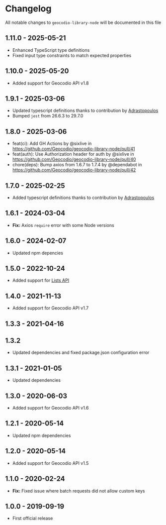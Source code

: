 # Changelog

All notable changes to `geocodio-library-node` will be documented in this file

## 1.11.0 - 2025-05-21

- Enhanced TypeScript type definitions
- Fixed input type constraints to match expected properties

## 1.10.0 - 2025-05-20

- Added support for Geocodio API v1.8

## 1.9.1 - 2025-03-06

- Updated typescript definitions thanks to contribution by [Adrastopoulos](https://github.com/Geocodio/geocodio-library-node/pull/43)
- Bumped `jest` from 26.6.3 to 29.7.0

## 1.8.0 - 2025-03-06

- feat(ci): Add GH Actions by @sixlive in https://github.com/Geocodio/geocodio-library-node/pull/41
- feat(auth): Use Authorization header for auth by @sixlive in https://github.com/Geocodio/geocodio-library-node/pull/40
- chore(deps): Bump axios from 1.6.7 to 1.7.4 by @dependabot in https://github.com/Geocodio/geocodio-library-node/pull/42

## 1.7.0 - 2025-02-25

- Added typescript definitions thanks to contribution by [Adrastopoulos](https://github.com/Geocodio/geocodio-library-node/pull/39)

## 1.6.1 - 2024-03-04

- **Fix:** Axios `require` error with some Node versions

## 1.6.0 - 2024-02-07

- Updated npm depencies

## 1.5.0 - 2022-10-24

- Added support for [Lists API](https://www.geocod.io/docs/#geocoding-lists)

## 1.4.0 - 2021-11-13

- Added support for Geocodio API v1.7

## 1.3.3 - 2021-04-16
## 1.3.2

- Updated dependencies and fixed package.json configuration error

## 1.3.1 - 2021-01-05

- Updated dependencies

## 1.3.0 - 2020-06-03

- Added support for Geocodio API v1.6

## 1.2.1 - 2020-05-14

- Updated npm dependencies

## 1.2.0 - 2020-05-14

- Added support for Geocodio API v1.5

## 1.1.0 - 2020-02-24

- **Fix:** Fixed issue where batch requests did not allow custom keys

## 1.0.0 - 2019-09-19

- First official release
